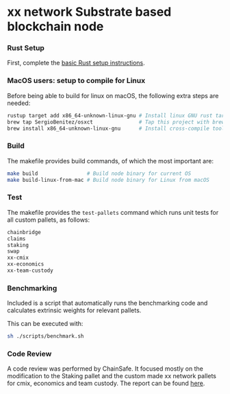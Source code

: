 # xx network Substrate based blockchain node

### Rust Setup

First, complete the [basic Rust setup instructions](./doc/rust-setup.md).

### MacOS users: setup to compile for Linux

Before being able to build for linux on macOS, the following extra steps are needed:

```sh
rustup target add x86_64-unknown-linux-gnu # Install linux GNU rust target
brew tap SergioBenitez/osxct               # Tap this project with brew
brew install x86_64-unknown-linux-gnu      # Install cross-compile tools for GNU
```

### Build

The makefile provides build commands, of which the most important are:

```sh
make build                # Build node binary for current OS
make build-linux-from-mac # Build node binary for Linux from macOS
```

### Test

The makefile provides the `test-pallets` command which runs unit tests for all custom pallets, as follows:

```sh
chainbridge
claims
staking
swap
xx-cmix
xx-economics
xx-team-custody
```

### Benchmarking

Included is a script that automatically runs the benchmarking code and calculates extrinsic weights for relevant pallets.

This can be executed with:

```sh
sh ./scripts/benchmark.sh
```

### Code Review

A code review was performed by ChainSafe. It focused mostly on the modification to the Staking pallet
and the custom made xx network pallets for cmix, economics and team custody.
The report can be found [here](./doc/ChainSafe%20xxchain%20Code%20Review.pdf).
